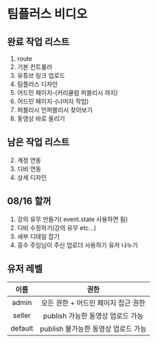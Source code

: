 # 팀플러스 비디오

## 완료 작업 리스트
1. route
2. 기본 컨트롤러
3. 유튜브 링크 업로드
4. 팀플러스 디자인
5. 어드민 페이지-(커리큘럼 퍼블리시 까지)
1. 어드민 페이지-(나머지 작업)
2. 퍼블리시 언퍼블리시 찾아보기
3. 동영상 바로 올리기
## 남은 작업 리스트
2. 계정 연동
3. 디비 연동
4. 상세 디자인
## 08/16 할꺼
1. 강의 유무 만들기( event.state 사용하면 됨)
2. 디비 수정하기(강의 유무 etc...)
3. 세부 디테일 잡기
4. 흥수 주임님이 주신 업로더 사용하기
유저 나누기
## 유저 레벨 
|   이름    |           권한            |
| :-----: | :---------------------: |
|  admin  |  모든 권한 + 어드민 페이지 접근 권한  |
| seller  | publish 가능한 동영상 업로드 가능  |
| default | publish 불가능한 동영상 업로드 가능 |